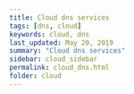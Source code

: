 ```yaml
---
title: Cloud dns services
tags: [dns, cloud]
keywords: cloud, dns
last_updated: May 20, 2019
summary: "Cloud dns services"
sidebar: cloud_sidebar
permalink: cloud_dns.html
folder: cloud
---
```

